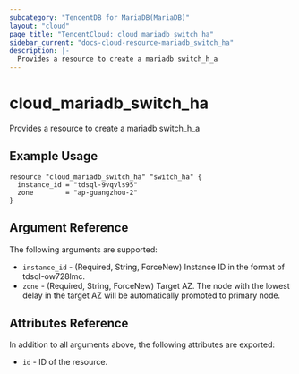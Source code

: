 ```yaml
---
subcategory: "TencentDB for MariaDB(MariaDB)"
layout: "cloud"
page_title: "TencentCloud: cloud_mariadb_switch_ha"
sidebar_current: "docs-cloud-resource-mariadb_switch_ha"
description: |-
  Provides a resource to create a mariadb switch_h_a
---
```


# cloud_mariadb_switch_ha

Provides a resource to create a mariadb switch_h_a

## Example Usage

```hcl
resource "cloud_mariadb_switch_ha" "switch_ha" {
  instance_id = "tdsql-9vqvls95"
  zone        = "ap-guangzhou-2"
}
```

## Argument Reference

The following arguments are supported:

* `instance_id` - (Required, String, ForceNew) Instance ID in the format of tdsql-ow728lmc.
* `zone` - (Required, String, ForceNew) Target AZ. The node with the lowest delay in the target AZ will be automatically promoted to primary node.

## Attributes Reference

In addition to all arguments above, the following attributes are exported:

* `id` - ID of the resource.



